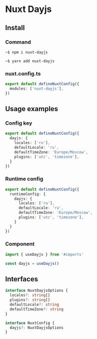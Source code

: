 # Nuxt Dayjs

## Install

### Command

```console
~$ npm i nuxt-dayjs

~$ yarn add nuxt-dayjs
```

### nuxt.config.ts

```ts
export default defineNuxtConfig({
  modules: ['nuxt-dayjs'],
})
```


## Usage examples

### Config key

```ts
export default defineNuxtConfig({
  dayjs: {
    locales: ['ru'],
    defaultLocale: 'ru',
    defaultTimeZone: 'Europe/Moscow',
    plugins: ['utc', 'timezone'],
  }
})
```

### Runtime config

```ts
export default defineNuxtConfig({
  runtimeConfig: {
    dayjs: {
      locales: ['ru'],
      defaultLocale: 'ru',
      defaultTimeZone: 'Europe/Moscow',
      plugins: ['utc', 'timezone'],
    }
  }
})
```

### Component

```ts
import { useDayjs } from '#imports'

const dayjs = useDayjs()
```

## Interfaces

```ts
interface NuxtDayjsOptions {
  locales?: string[]
  plugins?: string[]
  defaultLocale?: string
  defaultTimeZone?: string
}

interface NuxtConfig {
  dayjs?: NuxtDayjsOptions
}
```
